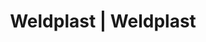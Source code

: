 ---
Filename: "eshop-products-variant105"
Link: "file:/Users/vinayakpatel/Downloads/www.weldplast.cz/eshop_products_compare/add/eshop-products-variant105"
product_name: "null"
product_id: "null"
title: "Weldplast | Weldplast"
product_desc: ""
product_specs: ""
product_downloads: ""
href: ""
p_desc_2: ""
accessories: ""
similar_products: ""
---